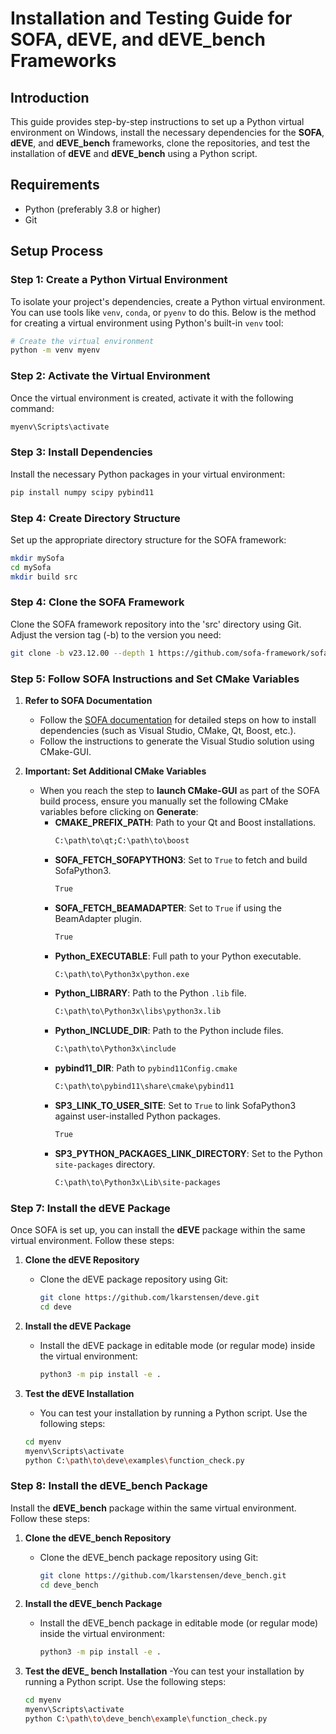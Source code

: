 # Installation and Testing Guide for SOFA, dEVE, and dEVE_bench Frameworks

## Introduction

This guide provides step-by-step instructions to set up a Python virtual environment on Windows, install the necessary dependencies for the **SOFA**, **dEVE**, and **dEVE_bench** frameworks, clone the repositories, and test the installation of **dEVE** and **dEVE_bench** using a Python script.

## Requirements

- Python (preferably 3.8 or higher)
- Git

## Setup Process

### Step 1: Create a Python Virtual Environment

To isolate your project's dependencies, create a Python virtual environment. You can use tools like `venv`, `conda`, or `pyenv` to do this. Below is the method for creating a virtual environment using Python's built-in `venv` tool:

```bash
# Create the virtual environment
python -m venv myenv
```

### Step 2: Activate the Virtual Environment

Once the virtual environment is created, activate it with the following command:

```bash
myenv\Scripts\activate
```

### Step 3: Install Dependencies

Install the necessary Python packages in your virtual environment:

```bash
pip install numpy scipy pybind11
```

### Step 4: Create Directory Structure

Set up the appropriate directory structure for the SOFA framework:

```bash
mkdir mySofa
cd mySofa
mkdir build src
```

### Step 4: Clone the SOFA Framework

Clone the SOFA framework repository into the 'src' directory using Git. Adjust the version tag (-b) to the version you need:

```bash
git clone -b v23.12.00 --depth 1 https://github.com/sofa-framework/sofa.git ./src
```

### Step 5: Follow SOFA Instructions and Set CMake Variables

1. **Refer to SOFA Documentation**
   - Follow the [SOFA documentation](https://sofa-framework.github.io/doc/getting-started/build/windows/) for detailed steps on how to install dependencies (such as Visual Studio, CMake, Qt, Boost, etc.).
   - Follow the instructions to generate the Visual Studio solution using CMake-GUI.

2. **Important: Set Additional CMake Variables**
   - When you reach the step to **launch CMake-GUI** as part of the SOFA build process, ensure you manually set the following CMake variables before clicking on **Generate**:
     - **CMAKE_PREFIX_PATH**: Path to your Qt and Boost installations.
       ```bash
       C:\path\to\qt;C:\path\to\boost
       ```
     - **SOFA_FETCH_SOFAPYTHON3**: Set to `True` to fetch and build SofaPython3.
       ```bash
       True
       ```
     - **SOFA_FETCH_BEAMADAPTER**: Set to `True` if using the BeamAdapter plugin.
       ```bash
       True
       ```
     - **Python_EXECUTABLE**: Full path to your Python executable.
       ```bash
       C:\path\to\Python3x\python.exe
       ```
     - **Python_LIBRARY**: Path to the Python `.lib` file.
       ```bash
       C:\path\to\Python3x\libs\python3x.lib
       ```
     - **Python_INCLUDE_DIR**: Path to the Python include files.
       ```bash
       C:\path\to\Python3x\include
       ```
     - **pybind11_DIR**: Path to `pybind11Config.cmake`
       ```bash
       C:\path\to\pybind11\share\cmake\pybind11
       ```
     - **SP3_LINK_TO_USER_SITE**: Set to `True` to link SofaPython3 against user-installed Python packages.
       ```bash
       True
       ```
     - **SP3_PYTHON_PACKAGES_LINK_DIRECTORY**: Set to the Python `site-packages` directory.
       ```bash
       C:\path\to\Python3x\Lib\site-packages
       ```

### Step 7: Install the dEVE Package

Once SOFA is set up, you can install the **dEVE** package within the same virtual environment. Follow these steps:

1. **Clone the dEVE Repository**
   - Clone the dEVE package repository using Git:
     ```bash
     git clone https://github.com/lkarstensen/deve.git
     cd deve
     ```

2. **Install the dEVE Package**
   - Install the dEVE package in editable mode (or regular mode) inside the virtual environment:
     ```bash
     python3 -m pip install -e .
     ```

3. **Test the dEVE Installation**
   - You can test your installation by running a Python script. Use the following steps:
   ```bash
   cd myenv
   myenv\Scripts\activate
   python C:\path\to\deve\examples\function_check.py
    ```

### Step 8: Install the dEVE_bench Package

Install the **dEVE_bench** package within the same virtual environment. Follow these steps:

1. **Clone the dEVE_bench Repository**
   - Clone the dEVE_bench package repository using Git:
     ```bash
     git clone https://github.com/lkarstensen/deve_bench.git
     cd deve_bench
     ```

2. **Install the dEVE_bench Package**
   - Install the dEVE_bench package in editable mode (or regular mode) inside the virtual environment:
     ```bash
     python3 -m pip install -e .
     ```
3. **Test the dEVE_ bench Installation**
   -You can test your installation by running a Python script. Use the following steps:
   ```bash
   cd myenv
   myenv\Scripts\activate
   python C:\path\to\deve_bench\example\function_check.py
    ```




